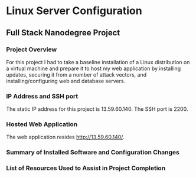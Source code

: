 # Linux Server Configuration
## Full Stack Nanodegree Project

### Project Overview
For this project I had to take a baseline installation of a Linux distribution on a virtual machine and prepare it to host my web application by installing updates, securing it from a number of attack vectors, and installing/configuring web and database servers.


### IP Address and SSH port
The static IP address for this project is 13.59.60.140.
The SSH port is 2200.

### Hosted Web Application
The web application resides http://13.59.60.140/.

### Summary of Installed Software and Configuration Changes

### List of Resources Used to Assist in Project Completion